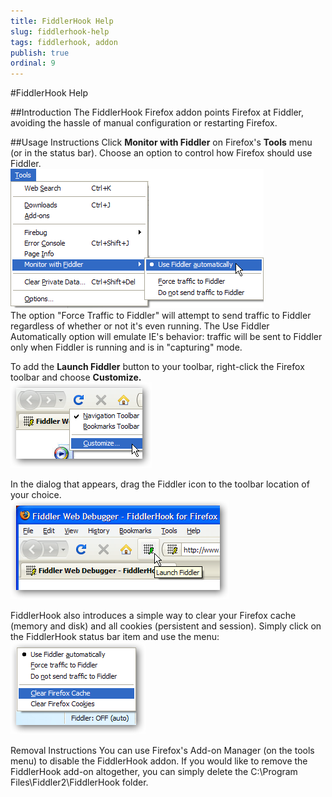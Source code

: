 ```yaml
---
title: FiddlerHook Help
slug: fiddlerhook-help
tags: fiddlerhook, addon
publish: true
ordinal: 9
---
```


<!-- http://fiddler2.com/Fiddler2/addons/fiddlerhook/ -->

#FiddlerHook Help

##Introduction
The FiddlerHook Firefox addon points Firefox at Fiddler, avoiding the hassle of manual configuration or restarting Firefox.

##Usage Instructions
Click **Monitor with Fiddler** on Firefox's **Tools** menu (or in the status bar).  Choose an option to control how Firefox should use Fiddler.  
![FiddlerHookOptions](../images/FiddlerHookOptions.png)  
The option "Force Traffic to Fiddler" will attempt to send traffic to Fiddler regardless of whether or not it's even running. The Use Fiddler Automatically option will emulate IE's behavior: traffic will be sent to Fiddler only when Fiddler is running and is in "capturing" mode.

To add the **Launch Fiddler** button to your toolbar, right-click the Firefox toolbar and choose **Customize.**  
![fiddlerhook-step1](../images/fiddlerhook-step1.png)

In the dialog that appears, drag the Fiddler icon to the toolbar location of your choice.  
![fiddlerhook2](../images/fiddlerhook2.png)

FiddlerHook also introduces a simple way to clear your Firefox cache (memory and disk) and all cookies (persistent and session).  Simply click on the FiddlerHook status bar item and use the menu:  
![FiddlerHookMenu](../images/fhmenu.png)

Removal Instructions
You can use Firefox's Add-on Manager (on the tools menu) to disable the FiddlerHook addon.  If you would like to remove the FiddlerHook add-on altogether, you can simply delete the C:\Program Files\Fiddler2\FiddlerHook folder.
